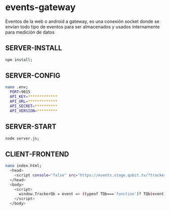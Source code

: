 # events-gateway

Eventos de la web o android a gateway, es una conexión socket donde se envían todo tipo de eventos para ser almacenados y usados  internamente para medición de datos

## SERVER-INSTALL
```bash
npm install;
```
## SERVER-CONFIG
```bash
nano .env;
  PORT=9015
  API_KEY=*************
  API_URL=*************
  API_SECRET=**********
  API_VERSION=*********
```
## SERVER-START
```bash
node server.js;
```
## CLIENT-FRONTEND
```bash
nano index.html;
  <head>
    <script console="false" src="https://events.stage.qubit.tv/?tracker=WEB-RDEWFQS"></script>
  </head>
  <body>
    <script>
      window.TrackerQb = event => (typeof TQb==='function')? TQb(event) : null;
    </script>
  </body>
```

